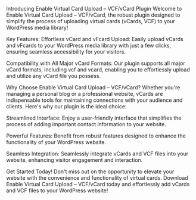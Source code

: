 Introducing Enable Virtual Card Upload – VCF/vCard Plugin
Welcome to Enable Virtual Card Upload – VCF/vCard, the robust plugin designed to simplify the process of uploading virtual cards (vCards, VCF) to your WordPress media library!

Key Features:
Effortless vCard and vFcard Upload:
Easily upload vCards and vFcards to your WordPress media library with just a few clicks, ensuring seamless accessibility for your visitors.

Compatibility with All Major vCard Formats:
Our plugin supports all major vCard formats, including vcf and vcard, enabling you to effortlessly upload and utilize any vCard file you possess.

Why Choose Enable Virtual Card Upload – VCF/vCard?
Whether you're managing a personal blog or a professional website, vCards are indispensable tools for maintaining connections with your audience and clients. Here's why our plugin is the ideal choice:

Streamlined Interface: Enjoy a user-friendly interface that simplifies the process of adding important contact information to your website.

Powerful Features: Benefit from robust features designed to enhance the functionality of your WordPress website.

Seamless Integration: Seamlessly integrate vCards and VCF files into your website, enhancing visitor engagement and interaction.

Get Started Today!
Don't miss out on the opportunity to elevate your website with the convenience and functionality of virtual cards. Download Enable Virtual Card Upload – VCF/vCard today and effortlessly add vCards and VCF files to your WordPress website!
